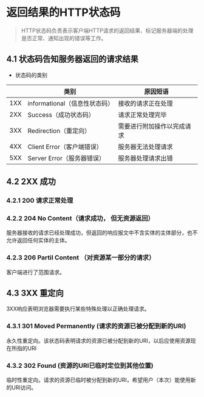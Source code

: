 # 返回结果的HTTP状态码
> HTTP状态码负责表示客户端HTTP请求的返回结果、标记服务器端的处理是否正常、通知出现的错误等工作。
## 4.1 状态码告知服务器返回的请求结果
  + 状态码的类别

  |  | 类别 | 原因短语 |
  |----|----|---------|
  |1XX|informational（信息性状态码）|接收的请求正在处理|
  |2XX|Success（成功状态码）|请求正常处理完毕|
  |3XX|Redirection（重定向）|需要进行附加操作以完成请求|
  |4XX|Client Error（客户端错误）|服务器无法处理请求|
  |5XX|Server Error（服务器错误）|服务器处理请求出错|
## 4.2 2XX 成功
### 4.2.1 200 请求正常处理
### 4.2.2 204 No Content（请求成功， 但无资源返回）
  服务器接收的请求已经处理成功，但返回的响应报文中不含实体的主体部分，也不允许返回任何实体的主体。
### 4.2.3 206 Partil Content （对资源某一部分的请求）
  客户端进行了范围请求。
## 4.3 3XX 重定向
  3XX响应表明浏览器需要执行某些特殊处理以正确处理请求。
### 4.3.1 301 Moved Permanently (请求的资源已被分配到新的URI)
  永久性重定向。该状态码表明请求的资源已被分配到新的URI，以后应使用资源现在所指的URI
### 4.3.2 302 Found (资源的URI已临时定位到其他位置)
  临时性重定向。请求的资源已临时被分配到新的URI，希望用户（本次）能使用新的URI访问。
